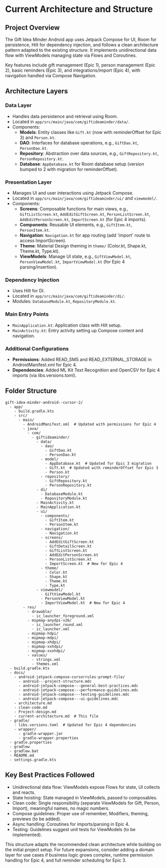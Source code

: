 # Current Architecture and Structure

## Project Overview

The Gift Idea Minder Android app uses Jetpack Compose for UI, Room for persistence, Hilt for dependency injection, and follows a clean architecture pattern adapted to the existing structure. It implements unidirectional data flow with ViewModels managing state via Flows and Coroutines.

Key features include gift management (Epic 1), person management (Epic 2), basic reminders (Epic 3), and integrations/import (Epic 4), with navigation handled via Compose Navigation.

## Architecture Layers

### Data Layer
- Handles data persistence and retrieval using Room.
- Located in `app/src/main/java/com/giftideaminder/data/`.
- Components:
  - **Models**: Entity classes like `Gift.kt` (now with reminderOffset for Epic 3) and `Person.kt`.
  - **DAO**: Interfaces for database operations, e.g., `GiftDao.kt`, `PersonDao.kt`.
  - **Repository**: Abstraction over data sources, e.g., `GiftRepository.kt`, `PersonRepository.kt`.
  - **Database**: `AppDatabase.kt` for Room database setup (version bumped to 2 with migration for reminderOffset).

### Presentation Layer
- Manages UI and user interactions using Jetpack Compose.
- Located in `app/src/main/java/com/giftideaminder/ui/` and `viewmodel/`.
- Components:
  - **Screens**: Composable functions for main views, e.g., `GiftListScreen.kt`, `AddEditGiftScreen.kt`, `PersonListScreen.kt`, `AddEditPersonScreen.kt`, `ImportScreen.kt` (for Epic 4 imports).
  - **Components**: Reusable UI elements, e.g., `GiftItem.kt`, `PersonItem.kt`.
  - **Navigation**: `Navigation.kt` for app routing (add 'import' route to access ImportScreen).
  - **Theme**: Material Design theming in `theme/` (Color.kt, Shape.kt, Theme.kt, Type.kt).
  - **ViewModels**: Manage UI state, e.g., `GiftViewModel.kt`, `PersonViewModel.kt`, `ImportViewModel.kt` (for Epic 4 parsing/insertion).

### Dependency Injection
- Uses Hilt for DI.
- Located in `app/src/main/java/com/giftideaminder/di/`.
- Modules: `DatabaseModule.kt`, `RepositoryModule.kt`.

### Main Entry Points
- `MainApplication.kt`: Application class with Hilt setup.
- `MainActivity.kt`: Entry activity setting up Compose content and navigation.

### Additional Configurations
- **Permissions**: Added READ_SMS and READ_EXTERNAL_STORAGE in AndroidManifest.xml for Epic 4.
- **Dependencies**: Added ML Kit Text Recognition and OpenCSV for Epic 4 imports (via libs.versions.toml).

## Folder Structure

```
gift-idea-minder-android--cursor-2/
  - app/
    - build.gradle.kts
    - src/
      - main/
        - AndroidManifest.xml  # Updated with permissions for Epic 4
        - java/
          - com/
            - giftideaminder/
              - data/
                - dao/
                  - GiftDao.kt
                  - PersonDao.kt
                - model/
                  - AppDatabase.kt  # Updated for Epic 3 migration
                  - Gift.kt  # Updated with reminderOffset for Epic 3
                  - Person.kt
                - repository/
                  - GiftRepository.kt
                  - PersonRepository.kt
              - di/
                - DatabaseModule.kt
                - RepositoryModule.kt
              - MainActivity.kt
              - MainApplication.kt
              - ui/
                - components/
                  - GiftItem.kt
                  - PersonItem.kt
                - navigation/
                  - Navigation.kt
                - screens/
                  - AddEditGiftScreen.kt
                  - GiftDetailScreen.kt
                  - GiftListScreen.kt
                  - AddEditPersonScreen.kt
                  - PersonListScreen.kt
                  - ImportScreen.kt  # New for Epic 4
                - theme/
                  - Color.kt
                  - Shape.kt
                  - Theme.kt
                  - Type.kt
              - viewmodel/
                - GiftViewModel.kt
                - PersonViewModel.kt
                - ImportViewModel.kt  # New for Epic 4
        - res/
          - drawable/
            - ic_launcher_foreground.xml
          - mipmap-anydpi-v26/
            - ic_launcher_round.xml
            - ic_launcher.xml
          - mipmap-hdpi/
          - mipmap-mdpi/
          - mipmap-xhdpi/
          - mipmap-xxhdpi/
          - mipmap-xxxhdpi/
          - values/
            - strings.xml
            - themes.xml
  - build.gradle.kts
  - docs/
    - android-jetpack-compose-cursorrules-prompt-file/
      - android---project-structure.mdc
      - android-jetpack-compose---general-best-practices.mdc
      - android-jetpack-compose---performance-guidelines.mdc
      - android-jetpack-compose---testing-guidelines.mdc
      - android-jetpack-compose---ui-guidelines.mdc
    - architecture.md
    - clean-code.md
    - Project-design.md
    - current-architecture.md  # This file
  - gradle/
    - libs.versions.toml  # Updated for Epic 4 dependencies
    - wrapper/
      - gradle-wrapper.jar
      - gradle-wrapper.properties
  - gradle.properties
  - gradlew
  - gradlew.bat
  - README.md
  - settings.gradle.kts
```

## Key Best Practices Followed
- Unidirectional data flow: ViewModels expose Flows for state, UI collects and reacts.
- State hoisting: State managed in ViewModels, passed to composables.
- Clean code: Single responsibility (separate ViewModels for Gift, Person, Import), meaningful names, no magic numbers.
- Compose guidelines: Proper use of remember, Modifiers, theming, previews (to be added).
- Async handling: Coroutines for imports/parsing in Epic 4.
- Testing: Guidelines suggest unit tests for ViewModels (to be implemented).

This structure adapts the recommended clean architecture while building on the initial project setup. For future expansions, consider adding a domain layer for use cases if business logic grows complex, runtime permission handling for Epic 4, and full reminder scheduling for Epic 3. 
